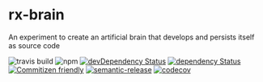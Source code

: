 # rx-brain

An experiment to create an artificial brain that develops and persists itself as source code

![travis build](https://img.shields.io/travis/hdorgeval/rx-brain.svg)
![npm](https://img.shields.io/npm/v/rx-brain.svg)
[![devDependency Status](https://david-dm.org/hdorgeval/rx-brain/dev-status.svg)](https://david-dm.org/hdorgeval/rx-brain?type=dev)
[![dependency Status](https://david-dm.org/hdorgeval/rx-brain/status.svg)](https://david-dm.org/hdorgeval/rx-brain)
[![Commitizen friendly](https://img.shields.io/badge/commitizen-friendly-brightgreen.svg)](http://commitizen.github.io/cz-cli/)
[![semantic-release](https://img.shields.io/badge/%20%20%F0%9F%93%A6%F0%9F%9A%80-semantic--release-e10079.svg)](https://github.com/semantic-release/semantic-release)
[![codecov](https://codecov.io/gh/hdorgeval/rx-brain/branch/master/graph/badge.svg)](https://codecov.io/gh/hdorgeval/rx-brain)



